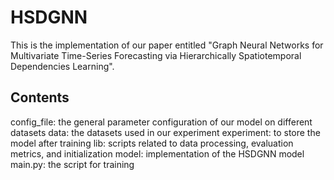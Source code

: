 # HSDGNN
This is the implementation of our paper entitled "Graph Neural Networks for Multivariate Time-Series Forecasting via Hierarchically Spatiotemporal Dependencies Learning".
## Contents
config_file: the general parameter configuration of our model on different datasets
data: the datasets used in our experiment
experiment: to store the model after training
lib: scripts related to data processing, evaluation metrics, and initialization
model: implementation of the HSDGNN model
main.py: the script for training
